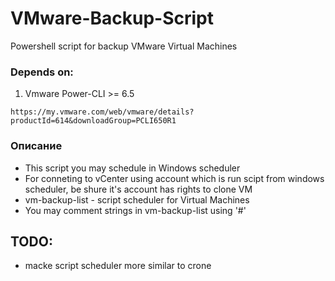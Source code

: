 # VMware-Backup-Script
Powershell script for backup VMware Virtual Machines

### Depends on:
1. Vmware Power-CLI >= 6.5
```
https://my.vmware.com/web/vmware/details?productId=614&downloadGroup=PCLI650R1
```
### Описание
  - This script you may schedule in Windows scheduler
  - For conneting to vCenter using account which is run scipt from windows scheduler, be shure it's account has rights to clone VM
  - vm-backup-list - script scheduler for Virtual Machines
  - You may comment strings in vm-backup-list using '#'
  
## TODO:
  - macke script scheduler more similar to crone
